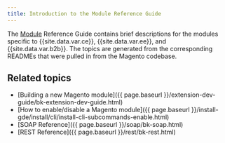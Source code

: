 ```yaml
---
title: Introduction to the Module Reference Guide
---
```


The [Module](https://glossary.magento.com/Module) Reference Guide contains brief descriptions for the modules specific to {{site.data.var.ce}}, {{site.data.var.ee}}, and {{site.data.var.b2b}}. The topics are generated from the corresponding READMEs that were pulled in from the Magento codebase.

## Related topics

- [Building a new Magento module]({{ page.baseurl }}/extension-dev-guide/bk-extension-dev-guide.html)
- [How to enable/disable a Magento module]({{ page.baseurl }}/install-gde/install/cli/install-cli-subcommands-enable.html)
- [SOAP Reference]({{ page.baseurl }}/soap/bk-soap.html)
- [REST Reference]({{ page.baseurl }}/rest/bk-rest.html)